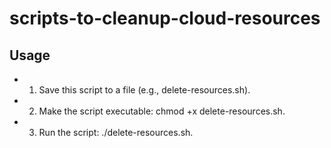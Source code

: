 # scripts-to-cleanup-cloud-resources
## Usage
- 1. Save this script to a file (e.g., delete-resources.sh).
- 2. Make the script executable: chmod +x delete-resources.sh.
- 3. Run the script: ./delete-resources.sh.
